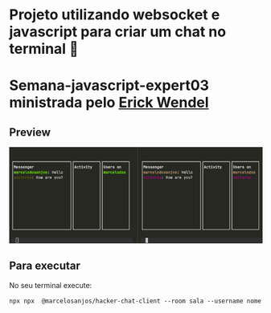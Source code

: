 
# Projeto utilizando websocket e javascript para criar um chat no terminal :rocket:

# Semana-javascript-expert03 ministrada pelo [Erick Wendel](http://github.com/ErickWendel)

## Preview

![project preview](./chat-view.png)

## Para executar
No seu terminal execute:
```sd
npx npx  @marcelosanjos/hacker-chat-client --room sala --username nome
```
